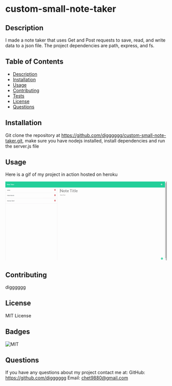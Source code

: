 # custom-small-note-taker

## Description

I made a note taker that uses Get and Post requests to save, read, and write data to a json file. The project dependencies are path, express, and fs.  

## Table of Contents

* [Description](#description)
* [Installation](#installation)
* [Usage](#usage)
* [Contributing](#contributing)
* [Tests](#tests)
* [License](#license)
* [Questions](#questions)

## Installation

Git clone the repository at https://github.com/digggggg/custom-small-note-taker.git, make sure you have nodejs installed, install dependencies and run the server.js file

## Usage

Here is a gif of my project in action hosted on heroku

![Gif of using my deployed application](https://github.com/digggggg/custom-small-note-taker/blob/main/Note%20Taker.gif)

## Contributing

digggggg

## License

MIT License

## Badges
![MIT](https://img.shields.io/badge/MIT-License-blue)



## Questions

If you have any questions about my project contact me at: 
GitHub: https://github.com/digggggg
Email: chet9880@gmail.com
